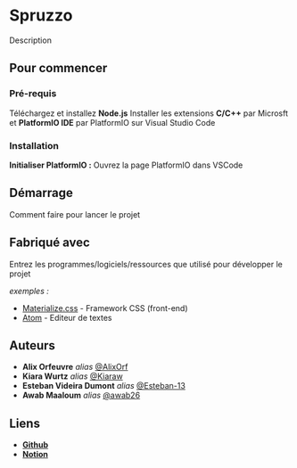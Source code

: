 # Spruzzo

Description

## Pour commencer

### Pré-requis

Téléchargez et installez **Node.js**
Installer les extensions **C/C++** par Microsft et **PlatformIO IDE** par PlatformIO sur Visual Studio Code

### Installation

**Initialiser PlatformIO :**
Ouvrez la page PlatformIO dans VSCode

## Démarrage

Comment faire pour lancer le projet

## Fabriqué avec

Entrez les programmes/logiciels/ressources que utilisé pour développer le projet

_exemples :_
* [Materialize.css](http://materializecss.com) - Framework CSS (front-end)
* [Atom](https://atom.io/) - Editeur de textes

## Auteurs

* **Alix Orfeuvre** _alias_ [@AlixOrf](https://github.com/AlixOrf)
* **Kiara Wurtz** _alias_ [@Kiaraw](https://github.com/Kiaraw) 
* **Esteban Videira Dumont** _alias_ [@Esteban-13](https://github.com/Esteban-13)
* **Awab Maaloum** _alias_ [@awab26](https://github.com/awab26)

## Liens

* [**Github**](https://github.com/AlixOrf/Spruzzo)
* [**Notion**](https://www.notion.so/invite/df345272f5e645cc9ee6042ef5c9204e0e68ebb2)
